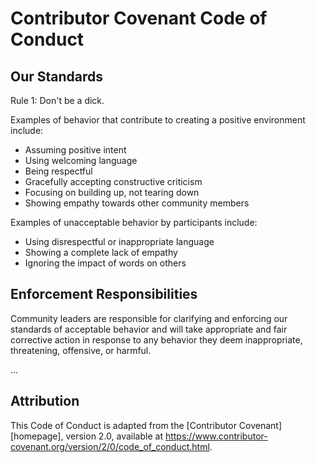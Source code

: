 # Contributor Covenant Code of Conduct

## Our Standards

Rule 1: Don't be a dick.

Examples of behavior that contribute to creating a positive environment include:

- Assuming positive intent
- Using welcoming language
- Being respectful
- Gracefully accepting constructive criticism
- Focusing on building up, not tearing down
- Showing empathy towards other community members

Examples of unacceptable behavior by participants include:

- Using disrespectful or inappropriate language
- Showing a complete lack of empathy
- Ignoring the impact of words on others

## Enforcement Responsibilities

Community leaders are responsible for clarifying and enforcing our standards of acceptable behavior and will take appropriate and fair corrective action in response to any behavior they deem inappropriate, threatening, offensive, or harmful.

...

## Attribution

This Code of Conduct is adapted from the [Contributor Covenant][homepage], version 2.0, available at <https://www.contributor-covenant.org/version/2/0/code_of_conduct.html>.
